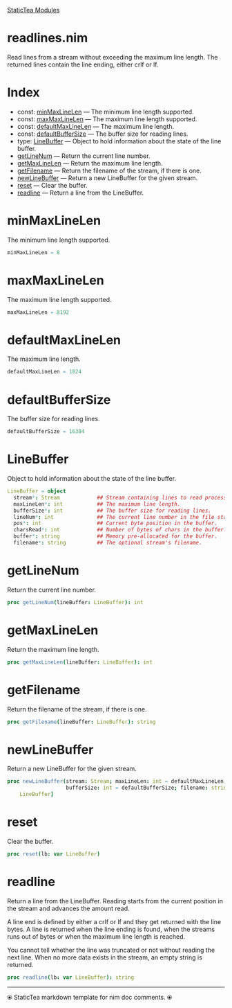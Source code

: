 [StaticTea Modules](./)

# readlines.nim

Read lines from a stream without exceeding the maximum line length. The returned lines contain the line ending, either crlf or lf.

# Index

* const: [minMaxLineLen](#user-content-a0) &mdash; The minimum line length supported.
* const: [maxMaxLineLen](#user-content-a1) &mdash; The maximum line length supported.
* const: [defaultMaxLineLen](#user-content-a2) &mdash; The maximum line length.
* const: [defaultBufferSize](#user-content-a3) &mdash; The buffer size for reading lines.
* type: [LineBuffer](#user-content-a4) &mdash; Object to hold information about the state of the line buffer.
* [getLineNum](#user-content-a5) &mdash; Return the current line number.
* [getMaxLineLen](#user-content-a6) &mdash; Return the maximum line length.
* [getFilename](#user-content-a7) &mdash; Return the filename of the stream, if there is one.
* [newLineBuffer](#user-content-a8) &mdash; Return a new LineBuffer for the given stream.
* [reset](#user-content-a9) &mdash; Clear the buffer.
* [readline](#user-content-a10) &mdash; Return a line from the LineBuffer.

# <a id="a0"></a>minMaxLineLen

The minimum line length supported.

```nim
minMaxLineLen = 8
```


# <a id="a1"></a>maxMaxLineLen

The maximum line length supported.

```nim
maxMaxLineLen = 8192
```


# <a id="a2"></a>defaultMaxLineLen

The maximum line length.

```nim
defaultMaxLineLen = 1024
```


# <a id="a3"></a>defaultBufferSize

The buffer size for reading lines.

```nim
defaultBufferSize = 16384
```


# <a id="a4"></a>LineBuffer

Object to hold information about the state of the line buffer.

```nim
LineBuffer = object
  stream*: Stream            ## Stream containing lines to read processed sequentially.
  maxLineLen*: int           ## The maximum line length.
  bufferSize*: int           ## The buffer size for reading lines.
  lineNum*: int              ## The current line number in the file starting at 1.
  pos*: int                  ## Current byte position in the buffer.
  charsRead*: int            ## Number of bytes of chars in the buffer.
  buffer*: string            ## Memory pre-allocated for the buffer.
  filename*: string          ## The optional stream's filename.

```


# <a id="a5"></a>getLineNum

Return the current line number.

```nim
proc getLineNum(lineBuffer: LineBuffer): int
```


# <a id="a6"></a>getMaxLineLen

Return the maximum line length.

```nim
proc getMaxLineLen(lineBuffer: LineBuffer): int
```


# <a id="a7"></a>getFilename

Return the filename of the stream, if there is one.

```nim
proc getFilename(lineBuffer: LineBuffer): string
```


# <a id="a8"></a>newLineBuffer

Return a new LineBuffer for the given stream.

```nim
proc newLineBuffer(stream: Stream; maxLineLen: int = defaultMaxLineLen;
                   bufferSize: int = defaultBufferSize; filename: string = ""): Option[
    LineBuffer]
```


# <a id="a9"></a>reset

Clear the buffer.

```nim
proc reset(lb: var LineBuffer)
```


# <a id="a10"></a>readline

Return a line from the LineBuffer. Reading starts from the current position in the stream and advances the amount read.

A line end is defined by either a crlf or lf and they get returned with the line bytes. A line is returned when the line ending is found, when the streams runs out of bytes or when the maximum line length is reached.

You cannot tell whether the line was truncated or not without reading the next line. When no more data exists in the stream, an empty string is returned.

```nim
proc readline(lb: var LineBuffer): string
```



---
⦿ StaticTea markdown template for nim doc comments. ⦿
